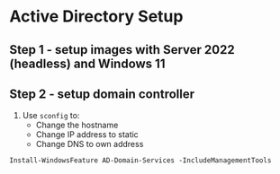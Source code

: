 # Active Directory Setup

## Step 1 - setup images with Server 2022 (headless) and Windows 11 
## Step 2 - setup domain controller
1. Use `sconfig` to:
    - Change the hostname
    - Change IP address to static
    - Change DNS to own address
```shell
Install-WindowsFeature AD-Domain-Services -IncludeManagementTools
```